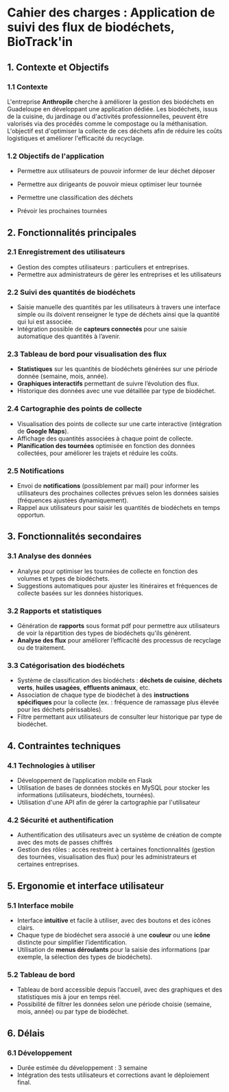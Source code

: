 # Cahier des charges : Application de suivi des flux de biodéchets, BioTrack'in

## 1. **Contexte et Objectifs**

### 1.1 **Contexte**
L'entreprise **Anthropile** cherche à améliorer la gestion des biodéchets en Guadeloupe en développant une application dédiée. Les biodéchets, issus de la cuisine, du jardinage ou d'activités professionnelles, peuvent être valorisés via des procédés comme le compostage ou la méthanisation. L'objectif est d'optimiser la collecte de ces déchets afin de réduire les coûts logistiques et améliorer l'efficacité du recyclage.

### 1.2 **Objectifs de l'application**
- Permettre aux utilisateurs de pouvoir informer de leur déchet déposer
- Permettre aux dirigeants de pouvoir mieux optimiser leur tournée 

- Permettre une classification des déchets

- Prévoir les prochaines tournées


## 2. **Fonctionnalités principales**

### 2.1 **Enregistrement des utilisateurs**
- Gestion des comptes utilisateurs : particuliers et entreprises.
- Permettre aux administrateurs de gérer les entreprises et les utilisateurs 
### 2.2 **Suivi des quantités de biodéchets**
- Saisie manuelle des quantités par les utilisateurs à travers une interface simple ou ils doivent renseigner le type de déchets ainsi que la quantité qui lui est associée.
- Intégration possible de **capteurs connectés** pour une saisie automatique des quantités à l’avenir.

### 2.3 **Tableau de bord pour visualisation des flux**
- **Statistiques** sur les quantités de biodéchets générées sur une période donnée (semaine, mois, année).
- **Graphiques interactifs** permettant de suivre l’évolution des flux.
- Historique des données avec une vue détaillée par type de biodéchet.

### 2.4 **Cartographie des points de collecte**
- Visualisation des points de collecte sur une carte interactive (intégration de **Google Maps**).
- Affichage des quantités associées à chaque point de collecte.
- **Planification des tournées** optimisée en fonction des données collectées, pour améliorer les trajets et réduire les coûts.

### 2.5 **Notifications**
- Envoi de **notifications** (possiblement par mail) pour informer les utilisateurs des prochaines collectes prévues selon les données saisies (fréquences ajustées dynamiquement).
- Rappel aux utilisateurs pour saisir les quantités de biodéchets en temps opportun.

## 3. **Fonctionnalités secondaires**

### 3.1 **Analyse des données**
- Analyse pour optimiser les tournées de collecte en fonction des volumes et types de biodéchets.
- Suggestions automatiques pour ajuster les itinéraires et fréquences de collecte basées sur les données historiques.

### 3.2 **Rapports et statistiques**
- Génération de **rapports** sous format pdf pour permettre aux utilisateurs de voir la répartition des types de biodéchets qu'ils génèrent.
- **Analyse des flux** pour améliorer l’efficacité des processus de recyclage ou de traitement.

### 3.3 **Catégorisation des biodéchets**
- Système de classification des biodéchets : **déchets de cuisine**, **déchets verts**, **huiles usagées**, **effluents animaux**, etc.
- Association de chaque type de biodéchet à des **instructions spécifiques** pour la collecte (ex. : fréquence de ramassage plus élevée pour les déchets périssables).
- Filtre permettant aux utilisateurs de consulter leur historique par type de biodéchet.

## 4. **Contraintes techniques**

### 4.1 **Technologies à utiliser**
- Développement de l’application mobile en Flask
- Utilisation de bases de données stockés en MySQL pour stocker les informations (utilisateurs, biodéchets, tournées).
- Utilisation d'une API afin de gérer la cartographie par l'utilisateur

### 4.2 **Sécurité et authentification**
- Authentification des utilisateurs avec un système de création de compte avec des mots de passes chiffrés
- Gestion des rôles : accès restreint à certaines fonctionnalités (gestion des tournées, visualisation des flux) pour les administrateurs et certaines entreprises.

## 5. **Ergonomie et interface utilisateur**

### 5.1 **Interface mobile**
- Interface **intuitive** et facile à utiliser, avec des boutons et des icônes clairs.
- Chaque type de biodéchet sera associé à une **couleur** ou une **icône** distincte pour simplifier l’identification.
- Utilisation de **menus déroulants** pour la saisie des informations (par exemple, la sélection des types de biodéchets).

### 5.2 **Tableau de bord**
- Tableau de bord accessible depuis l’accueil, avec des graphiques et des statistiques mis à jour en temps réel.
- Possibilité de filtrer les données selon une période choisie (semaine, mois, année) ou par type de biodéchet.

## 6. **Délais**

### 6.1 **Développement**
- Durée estimée du développement : 3 semaine
- Intégration des tests utilisateurs et corrections avant le déploiement final.
